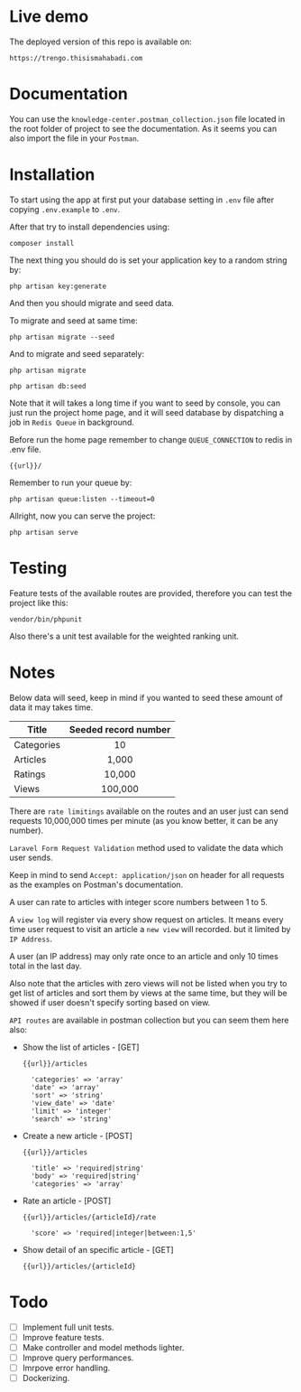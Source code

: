 # Live demo

The deployed version of this repo is available on:

``https://trengo.thisismahabadi.com``

# Documentation

You can use the ``knowledge-center.postman_collection.json`` file located in the root folder of project to see the documentation. As it seems you can also import the file in your ``Postman``.

# Installation

To start using the app at first put your database setting in ``.env`` file after copying ``.env.example`` to ``.env``.

After that try to install dependencies using:

``composer install``

The next thing you should do is set your application key to a random string by:

``php artisan key:generate``

And then you should migrate and seed data.

To migrate and seed at same time:

``php artisan migrate --seed``

And to migrate and seed separately:

``php artisan migrate``

``php artisan db:seed``

Note that it will takes a long time if you want to seed by console, you can just run the project home page, and it will seed database by dispatching a job in ``Redis Queue`` in background.

Before run the home page remember to change ``QUEUE_CONNECTION`` to redis in .env file.

``{{url}}/``

Remember to run your queue by:

``php artisan queue:listen --timeout=0``

Allright, now you can serve the project:

``php artisan serve``

# Testing

Feature tests of the available routes are provided, therefore you can test the project like this:

``vendor/bin/phpunit``

Also there's a unit test available for the weighted ranking unit.

# Notes

Below data will seed, keep in mind if you wanted to seed these amount of data it may takes time.

| Title  | Seeded record number |
| ------------- |:-------------:|
| Categories      | 10     |
| Articles      | 1,000     |
| Ratings      | 10,000     |
| Views      | 100,000     |

There are ``rate limitings`` available on the routes and an user just can send requests 10,000,000 times per minute (as you know better, it can be any number).

``Laravel Form Request Validation`` method used to validate the data which user sends.

Keep in mind to send ``Accept: application/json`` on header for all requests as the examples on Postman's documentation.

A user can rate to articles with integer score numbers between 1 to 5.

A ``view log`` will register via every show request on articles. It means every time user request to visit an article a ``new view`` will recorded. but it limited by ``IP Address``.

A user (an IP address) may only rate once to an article and only 10 times total in the last day.

Also note that the articles with zero views will not be listed when you try to get list of articles and sort them by views at the same time, but they will be showed if user doesn't specify sorting based on view.

``API routes`` are available in postman collection but you can seem them here also:

- Show the list of articles - [GET]

    ``{{url}}/articles``

        'categories' => 'array'
        'date' => 'array'
        'sort' => 'string'
        'view_date' => 'date'
        'limit' => 'integer'
        'search' => 'string'

- Create a new article - [POST]

    ``{{url}}/articles``

        'title' => 'required|string'
        'body' => 'required|string'
        'categories' => 'array'

- Rate an article - [POST]

    ``{{url}}/articles/{articleId}/rate``

        'score' => 'required|integer|between:1,5'

- Show detail of an specific article - [GET]

    ``{{url}}/articles/{articleId}``

# Todo

- [ ] Implement full unit tests.
- [ ] Improve feature tests.
- [ ] Make controller and model methods lighter.
- [ ] Improve query performances.
- [ ] Imrpove error handling.
- [ ] Dockerizing.